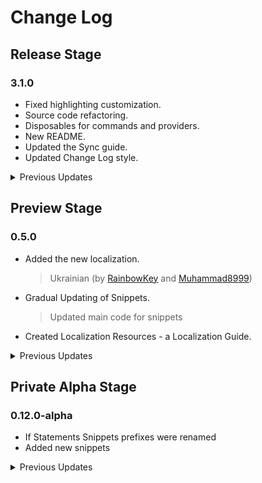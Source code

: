 # Change Log

## Release Stage

### 3.1.0
- Fixed highlighting customization.
- Source code refactoring.
- Disposables for commands and providers.
- New README.
- Updated the Sync guide.
- Updated Change Log style.

<details><summary>Previous Updates</summary>

### 3.0.0
- Package Renamed / Extension ID Changed.
- Source code refactoring.

### 2.1.0
- Now the Sync feature shows a welcome message with your username.
- Now the Sync feature is compatible with MacOS.
- Now Bundled.
- Source code refactoring.

### 2.0.2
- Better types in the source code + enums.

### 2.0.1
- Removed unused types from the source code.
- Now you can sponsor the author through DonationAlerts.

### 2.0.0
- The whole extension's code was refactored.
- Now the extension utilizes `bdfd-external` and `bpapi` packages.
  > BDFD Sync is powered by `bdfd-external` package.
  > Retrieving the data from BDFD Public API is powered by `bpapi` package.
- Updated README
  > Better badges.
- Updated Sync Resources.
  > Added a note to the code.
- Markdown support was removed because it breaks syntax highlighting.
- Other minor changes like renaming command names, their IDs, updating descriptions, etc.
  > Some of them are:
  >  - Updated Function List command.
  >    - Updated "Intents" and "Premium" info.
  >    - Temporary removed "Open wiki" action due to unhandled new paths to wiki pages.
  >  - Updated Customize Tokens command.
  >    - Added lacking "Action cancelled" notification messages to some actions.
  >  - Updated BDFD Sync feature.
  >    - Bug fixes, new error handling.
  >      - Now error messages can be copied to your clipboard.
  >    - When creating the new command or variable, you can type the initial data (name & trigger/value).
  >    - Other minor changes.
- Breaking localication changes (will be handled in the future update(s)).
- If you're using the BDFD Sync feature, you have to authorize again because paths for local data files were changed.

### 1.1.0
- Auto Completions Update.
  - Added detailed list of arguments.
  - Added tabstops for arguments (you will be able to disable/partially disable them in the future updates).
- Markdown support (Discord-like).
  - Only works with the proper syntax (by priority), i.e `**~~hello world~~**` won't work but `~~**hello world**~~` will.
  > Not yet added: Code-blocks due to current implementation issues.
- Code Refactoring ([Main](src/bdfd.ts) and [Language Bars](src/bars.ts)).
- Updated localization.
  - The `sync > commandList > afterSync > message` entry was updated.

### 1.0.0 (First Major Release)
- New Experiments:
  - Auto Completions
    > Note that they're still a bit unstable.
  - BDFD Sync
    > For more info, read the [Sync Guide](./Sync%20Resources/SYNC.md).
- Extension Source Code Update.
  > Switching to TypeScript, refactoring, etc.
- Fixed some bugs.
- Added highlighting for the new functions.
- Deleted snippets in favor of the future auto completions that available as an experimental feature right now.
- Updated README page.
  > Added the new badge.
  > General page update.
- Updated localization.
  - Added the new entries.
  - Updated Arabic localization (by [Musical](https://github.com/MusicalxD)).
- Added the Escape action to the context menu. An action to automatically escape special BDScript characters (`$`, `;`, etc).

</details>

## Preview Stage

### 0.5.0
- Added the new localization.
  > Ukrainian (by [RainbowKey](https://github.com/Rainb0wKey) and [Muhammad8999](https://github.com/Muhammad8999))
- Gradual Updating of Snippets.
  > Updated main code for snippets
- Created Localization Resources - a Localization Guide.

<details><summary>Previous Updates</summary>

### 0.4.0
- New (Language) Status Bar.
- Added missing localizations.
- Added new localizations.
  > Deutsch/German (by [worte](https://github.com/wuaht)) and Nepalese (by [Rajat](https://github.com/rajatcj))
- Gradual Updating of Snippets.
- For now, "updated" snippets are disabled by default. You can enable them in extension's settings.
- Added highlighting for the new functions.
- Updated README page.
  > Added badges.

### 0.3.2
- Fixed an unexpected minor error when switching active editor.

### 0.3.1 ... 0.3.0
- Added localization support.
  > Currently added: Russian (by [NightNutSky](https://github.com/NightNutSky)), Arabic (by [Musical](https://github.com/MusicalxD)), Polish (by [MineBartekSA](https://github.com/MineBartekSA)), Hindi (by [Laza](https://github.com/LazaDev))
- Now the status bar hides if the active editor's language isn't BDScript.
- The extension's main code was a bit updated.

### 0.2.0
- Added the ability to reset all functions' foreground colors and font styles to default
  > Command: `>BDFD: Reset Functions' Foreground Colors and Font Styles to default`
- Gradual Updating of Snippets. Updates related to this will be released as patch updates. New snippets will gradually replace the old ones.
- README Update.

### 0.1.0
- Public release

</details>

## Private Alpha Stage

### 0.12.0-alpha
- If Statements Snippets prefixes were renamed
- Added new snippets

<details><summary>Previous Updates</summary>

### 0.11.0-alpha
- Now you can set your own colors and font styles for function categories!
  > Command: `>BDFD: Customize Functions' Foreground Colors and Font Styles`
- Removed non-existent escape (`\[`) from the Escape snippet
- Added a status bar showing the extension version (perhaps there will be new functionality in the future)


### 0.10.0-alpha
- Main code was refactored and improved
- Added new snippets
- Keybinds now work only if the editor language is BDScript

### 0.9.0-alpha
- Main code was refactored and improved
- Updated BDFD Function List feature
- Updated README

### 0.8.0-alpha
- Added colorful comments
  > `$c[ ... ]`, `$c[! ... ]`, `$c[? ... ]`, `$c[+ ... ]`, `$c[- ... ]`
- Added new snippets

### 0.7.0-alpha
- Deleted themes.
- Highlighting is available for any theme.
- Fixed `s` not being highlighted in `$removeButtons`.

### 0.6.0-alpha
- Added snippet/suggestion preview.
- Now accepting snippets and suggestions is done by TAB insted of ENTER.
- Added new snippets.
- Added hotkey for "Escapes" snippet: `ALT + D`.

### 0.5.0-alpha
- Added README and LICENSE.
- New file icons and logo (P.S everything is 2048x2048 pixels).
- New highlights and categories.
- New snippets.

### 0.4.0-alpha
- New highlights and categories.
- Added BDFD Function List. Get the description and tag of any function right from within VS Code!
  > Key bind (short cut): `CTRL + D`.
- Regex update.
- Preparting to add extension settings.

### 0.3.1-alpha
- Added match for `$var` (was removed by mistake).
- New Alpha Testers

### 0.3.0-alpha
- Discord Server
- New categories and colors for them.
- Regex update.

### 0.2.1-alpha
- Some individuals have gained access.

### 0.2.0-alpha ... 0.0.1-alpha
- The changes are hidden.

</details>